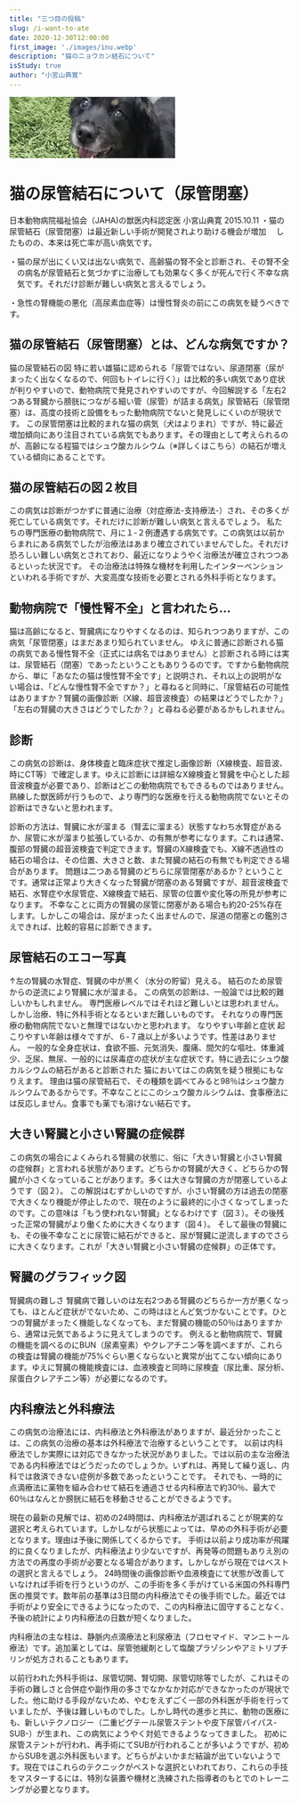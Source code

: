 ```yaml
---
title: "三つ目の投稿"
slug: /i-want-to-ate
date: 2020-12-30T12:00:00
first_image: './images/inu.webp'
description: "猫のニョウカン結石について"
isStudy: true
author: "小宮山典寛"
---
```


![猫の画像](./images/inu.webp)

# 猫の尿管結石について（尿管閉塞）
日本動物病院福祉協会（JAHA)の獣医内科認定医 小宮山典寛 2015.10.11
・猫の尿管結石（尿管閉塞）は最近新しい手術が開発されより助ける機会が増加 　したものの、本来は死亡率が高い病気です。

・猫の尿が出にくい又は出ない病気で、高齢猫の腎不全と診断され、その腎不全 　の病名が尿管結石と気づかずに治療しても効果なく多くが死んで行く不幸な病 　気です。それだけ診断が難しい病気と言えるでしょう。

・急性の腎機能の悪化（高尿素血症等）は慢性腎炎の前にこの病気を疑うべきです。

## 猫の尿管結石（尿管閉塞）とは、どんな病気ですか？
猫の尿管結石の図
特に若い雄猫に認められる「尿管ではない、尿道閉塞（尿がまったく出なくなるので、何回もトイレに行く）」は比較的多い病気であり症状が判りやすいので、動物病院で発見されやすいのですが、今回解説する「左右2つある腎臓から膀胱につながる細い管（尿管）が詰まる病気」尿管結石（尿管閉塞）は、高度の技術と設備をもった動物病院でないと発見しにくいのが現状です。
この尿管閉塞は比較的まれな猫の病気（犬はよりまれ）ですが、特に最近増加傾向にあり注目されている病気でもあります。その理由として考えられるのが、高齢になる程猫ではシュウ酸カルシウム（※詳しくはこちら）の結石が増えている傾向にあることです。

## 猫の尿管結石の図２枚目
この病気は診断がつかずに普通に治療（対症療法-支持療法-）され、その多くが死亡している病気です。それだけに診断が難しい病気と言えるでしょう。
私たちの専門医療の動物病院で、月に１-２例遭遇する病気です。この病気は以前からまれにある病気でしたが治療法はあまり確立されていませんでした。それだけ恐ろしい難しい病気とされており、最近になりようやく治療法が確立されつつあるといった状況です。
その治療法は特殊な機材を利用したインターベンションといわれる手術ですが、大変高度な技術を必要とされる外科手術となります。

## 動物病院で「慢性腎不全」と言われたら…
猫は高齢になると、腎臓病になりやすくなるのは、知られつつありますが、この病気「尿管閉塞」はまだあまり知られていません。
ゆえに普通に診断される猫の病気である慢性腎不全（正式には病名ではありません）と診断される時には実は、尿管結石（閉塞）であったということもありうるのです。ですから動物病院から、単に「あなたの猫は慢性腎不全です」と説明され、それ以上の説明がない場合は、「どんな慢性腎不全ですか？」と尋ねると同時に、「尿管結石の可能性はありますか？腎臓の画像診断（X線、超音波検査）の結果はどうでしたか？」「左右の腎臓の大きさはどうでしたか？」と尋ねる必要があるかもしれません。

## 診断
この病気の診断は、身体検査と臨床症状で推定し画像診断（X線検査、超音波、時にCT等）で確定します。ゆえに診断には詳細なX線検査と腎臓を中心とした超音波検査が必要であり、診断はどこの動物病院でもできるものではありません。熟練した獣医師が行うもので、より専門的な医療を行える動物病院でないとその診断はできないと思われます。

診断の方法は、腎臓に水が溜まる（腎盂に溜まる）状態すなわち水腎症があるか、尿管に水が溜まり拡張しているか、の有無が参考になります。これは通常、腹部の腎臓の超音波検査で判定できます。腎臓のX線検査でも、X線不透過性の結石の場合は、その位置、大きさと数、また腎臓の結石の有無でも判定できる場合があります。
問題は二つある腎臓のどちらに尿管閉塞があるか？ということです。通常は正常より大きくなった腎臓が閉塞のある腎臓ですが、超音波検査で結石、水腎症や水尿管症、X線検査で結石、尿管の位置や変化等の所見が参考になります。
不幸なことに両方の腎臓の尿管に閉塞がある場合も約20-25%存在します。しかしこの場合は、尿がまったく出ませんので、尿道の閉塞との鑑別さえできれば、比較的容易に診断できます。

## 尿管結石のエコー写真
↑左の腎臓の水腎症、腎臓の中が黒く（水分の貯留）見える。
結石のため尿管からの逆流により腎臓に水が溜まる。
この病気の診断は、一般論では比較的難しいかもしれません。
専門医療レベルではそれほど難しいとは思われません。
しかし治療、特に外科手術となるといまだ難しいものです。
それなりの専門医療の動物病院でないと無理ではないかと思われます。
なりやすい年齢と症状
起こりやすい年齢は様々ですが、６-７歳以上が多いようです。性差はありません。 一般的な全身症状は、食欲不振、元気消失、腹痛、間欠的な嘔吐、体重減少、乏尿、無尿、一般的には尿毒症の症状が主な症状です。特に過去にシュウ酸カルシウムの結石があると診断された 猫においてはこの病気を疑う根拠にもなりえます。
理由は猫の尿管結石で、その種類を調べてみると98％はシュウ酸カルシウムであるからです。不幸なことにこのシュウ酸カルシウムは、食事療法には反応しません。食事でも薬でも溶けない結石です。

## 大きい腎臓と小さい腎臓の症候群
この病気の場合によくみられる腎臓の状態に、俗に「大きい腎臓と小さい腎臓の症候群」と言われる状態があります。どちらかの腎臓が大きく、どちらかの腎臓が小さくなっていることがあります。多くは大きな腎臓の方が閉塞しているようです（図２）。
この解説はむずかしいのですが、小さい腎臓の方は過去の閉塞で大きくなり機能が停止したので、現在のように最終的に小さくなってしまったのです。この意味は「もう使われない腎臓」となるわけです（図３）。その後残った正常の腎臓がより働くために大きくなります（図４）。
そして最後の腎臓にも、その後不幸なことに尿管に結石ができると、尿が腎臓に逆流しますのでさらに大きくなります。これが「大きい腎臓と小さい腎臓の症候群」の正体です。

## 腎臓のグラフィック図
腎臓病の難しさ
腎臓病で難しいのは左右2つある腎臓のどちらか一方が悪くなっても、ほとんど症状がでないため、この時はほとんど気づかないことです。ひとつの腎臓がまったく機能しなくなっても、まだ腎臓の機能の50％はありますから、通常は元気であるように見えてしまうのです。
例えると動物病院で、腎臓の機能を調べるのにBUN（尿素窒素）やクレアチニン等を調べますが、これらの検査は腎臓の機能が75%ぐらい悪くならないと異常が出てこない傾向にあります。ゆえに腎臓の機能検査には、血液検査と同時に尿検査（尿比重、尿分析、尿蛋白クレアチニン等）が必要になるのです。

## 内科療法と外科療法
この病気の治療法には、内科療法と外科療法がありますが、最近分かったことは、この病気の治療の基本は外科療法で治療するということです。
以前は内科療法でしか実際には対応できなかった状況がありました。では以前の主な治療法である内科療法ではどうだったのでしょうか。いずれは、再発して繰り返し、内科では救済できない症例が多数であったということです。
それでも、一時的に点滴療法に薬物を組み合わせて結石を通過させる内科療法で約30％、最大で60％はなんとか膀胱に結石を移動させることができるようです。

現在の最新の見解では、初めの24時間は、内科療法が選ばれることが現実的な選択と考えられています。しかしながら状態によっては、早めの外科手術が必要となります。理由は予後に関係してくるからです。
手術は以前より成功率が飛躍的に良くなりましたが、内科療法より少ないですが、再発等の問題もありえ別の方法での再度の手術が必要となる場合があります。しかしながら現在ではベストの選択と言えるでしょう。
24時間後の画像診断や血液検査にて状態が改善していなければ手術を行うというのが、この手術を多く手がけている米国の外科専門医の推奨です。数年前の基準は3日間の内科療法でその後手術でした。最近では手術がより安全にできるようになったので、この内科療法に固守することなく、予後の統計により内科療法の日数が短くなりました。

内科療法の主な柱は、静脈内点滴療法と利尿療法（フロセマイド、マンニトール療法）です。追加薬としては、尿管弛緩剤として塩酸プラゾシンやアミトリプチリンが処方されることもあります。

以前行われた外科手術は、尿管切開、腎切開、尿管切除等でしたが、これはその手術の難しさと合併症や副作用の多さでなかなか対応ができなかったのが現状でした。他に助ける手段がないため、やむをえずごく一部の外科医が手術を行っていましたが、予後は難しいものでした。しかし時代の進歩と共に、動物の医療にも、新しいテクノロジー（二重ピグテール尿管ステントや皮下尿管バイパス-SUB-）が生まれ、この病気にようやく対処できるようなってきました。
初めに尿管ステントが行われ、再手術にてSUBが行われることが多いようですが、初めからSUBを選ぶ外科医もいます。どちらがよいかまだ結論が出ていないようです。現在ではこれらのテクニックがベストな選択といわれており、これらの手技をマスターするには、特別な装置や機材と洗練された指導者のもとでのトレーニングが必要となります。
